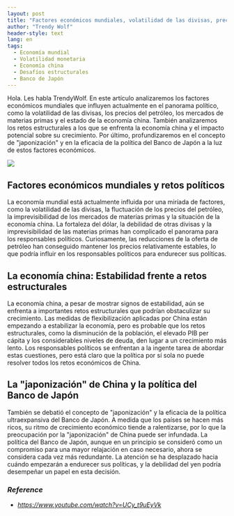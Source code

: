 ```yaml
---
layout: post
title: "Factores económicos mundiales, volatilidad de las divisas, precios del petróleo y situación de la economía china"
author: "Trendy Wolf"
header-style: text
lang: en
tags:
  - Economía mundial
  - Volatilidad monetaria
  - Economía china
  - Desafíos estructurales
  - Banco de Japón
---
```


Hola. Les habla TrendyWolf. En este artículo analizaremos los factores económicos mundiales que influyen actualmente en el panorama político, como la volatilidad de las divisas, los precios del petróleo, los mercados de materias primas y el estado de la economía china. También analizaremos los retos estructurales a los que se enfrenta la economía china y el impacto potencial sobre su crecimiento. Por último, profundizaremos en el concepto de "japonización" y en la eficacia de la política del Banco de Japón a la luz de estos factores económicos.

<img
    src="https://i.ytimg.com/vi/UCy_t9uEyVk/hqdefault.jpg"
/>


## Factores económicos mundiales y retos políticos
La economía mundial está actualmente influida por una miríada de factores, como la volatilidad de las divisas, la fluctuación de los precios del petróleo, la imprevisibilidad de los mercados de materias primas y la situación de la economía china. La fortaleza del dólar, la debilidad de otras divisas y la imprevisibilidad de las materias primas han complicado el panorama para los responsables políticos. Curiosamente, las reducciones de la oferta de petróleo han conseguido mantener los precios relativamente estables, lo que podría influir en los responsables políticos para endurecer sus políticas.

## La economía china: Estabilidad frente a retos estructurales
La economía china, a pesar de mostrar signos de estabilidad, aún se enfrenta a importantes retos estructurales que podrían obstaculizar su crecimiento. Las medidas de flexibilización aplicadas por China están empezando a estabilizar la economía, pero es probable que los retos estructurales, como la disminución de la población, el elevado PIB per cápita y los considerables niveles de deuda, den lugar a un crecimiento más lento. Los responsables políticos se enfrentan a la ingente tarea de abordar estas cuestiones, pero está claro que la política por sí sola no puede resolver todos los retos económicos de China.

## La "japonización" de China y la política del Banco de Japón
También se debatió el concepto de "japonización" y la eficacia de la política ultraexpansiva del Banco de Japón. A medida que los países se hacen más ricos, su ritmo de crecimiento económico tiende a ralentizarse, por lo que la preocupación por la "japonización" de China puede ser infundada. La política del Banco de Japón, aunque en un principio se consideró como un compromiso para una mayor relajación en caso necesario, ahora se considera cada vez más redundante. La atención se ha desplazado hacia cuándo empezarán a endurecer sus políticas, y la debilidad del yen podría desempeñar un papel en esta decisión.


### _Reference_
- _https://www.youtube.com/watch?v=UCy_t9uEyVk_

